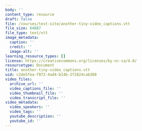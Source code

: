 ```yaml
---
body: ''
content_type: resource
draft: false
file: /courses/test-site/another-tiny-video_captions.vtt
file_size: 64887
file_type: text/vtt
image_metadata:
  caption: ''
  credit: ''
  image-alt: ''
learning_resource_types: []
license: https://creativecommons.org/licenses/by-nc-sa/4.0/
resourcetype: Document
title: another-tiny-video_captions.vtt
uid: c2de5fea-f072-4ad4-b14b-2f2824cab360
video_files:
  archive_url: ''
  video_captions_file: ''
  video_thumbnail_file: ''
  video_transcript_file: ''
video_metadata:
  video_speakers: ''
  video_tags: ''
  youtube_description: ''
  youtube_id: ''
---
```


